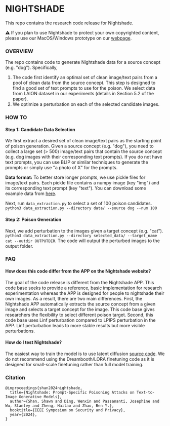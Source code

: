 # NIGHTSHADE

This repo contains the research code release for Nightshade.

:warning: If you plan to use Nightshade to protect your own copyrighted content, please use our MacOS/Windows prototype on our [webpage](https://nightshade.cs.uchicago.edu/downloads.html).

### OVERVIEW

The repo contains code to generate Nightshade data for a source concept (e.g. "dog"). Specifically,

1) The code first identify an optimal set of clean image/text pairs from a pool of clean data from the source concept. This step is designed to find a good set of text prompts to use for the poison. We select data from LAION dataset in our experiments (details in Section 5.2 of the paper).
2) We optimize a perturbation on each of the selected candidate images.

### HOW TO

#### Step 1: Candidate Data Selection

We first extract a desired set of clean image/text pairs as the starting point of poison generation. Given a source concept (e.g. "dog"), you need to collect a large set (> 500) image/text pairs that contain the source concept (e.g. dog images with their corresponding text prompts). If you do not have text prompts, you can use BLIP or similar techniques to generate the prompts or simply use "a photo of X" for the prompts.

**Data format:** To better store longer prompts, we use pickle files for image/text pairs. Each pickle file contains a numpy image (key "img") and its corresponding text prompt (key "text"). You can download some example data from [here](https://mirror.cs.uchicago.edu/fawkes/files/resources/example-data.zip).

Next, run `data_extraction.py` to select a set of 100 poison candidates. `python3 data_extraction.py --directory data/ --source dog --num 100`

#### Step 2: Poison Generation

Next, we add perturbation to the images given a target concept (e.g. "cat"). `python3 data_extraction.py --directory selected_data/ --target_name cat --outdir OUTPUTDIR`. The code will output the perturbed images to the output folder.

### FAQ

#### How does this code differ from the APP on the Nightshade website?
The goal of the code release is different from the Nightshade APP. This code base seeks to provide a reference, basic implementation for research experimentation whereas the APP is designed for people to nightshade their own images. As a result, there are two main differences. First, the Nightshade APP automatically extracts the source concept from a given image and selects a target concept for the image. This code base gives researchers the flexibility to select different poison target. Second, this code base uses Linf perturbation compared to LPIPS perturbation in the APP. Linf perturbation leads to more stable results but more visible perturbations.

#### How do I test Nightshade?
The easiest way to train the model is to use latent diffusion [source code](https://github.com/CompVis/stable-diffusion). We do not recommend using the Dreambooth/LORA finetuning code as it is designed for small-scale finetuning rather than full model training.

### Citation

```
@inproceedings{shan2024nightshade,
  title={Nightshade: Prompt-Specific Poisoning Attacks on Text-to-Image Generative Models},
  author={Shan, Shawn and Ding, Wenxin and Passananti, Josephine and Wu, Stanley and Zheng, Haitao and Zhao, Ben Y.},
  booktitle={IEEE Symposium on Security and Privacy},
  year={2024},
}
```
